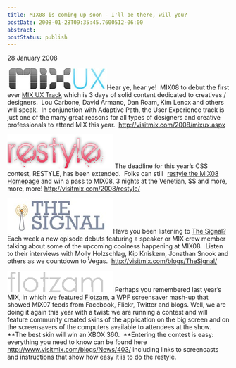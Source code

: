 ```yaml
---
title: MIX08 is coming up soon - I'll be there, will you?
postDate: 2008-01-28T09:35:45.7600512-06:00
abstract: 
postStatus: publish
---
```

28 January 2008

[![clip_image001](binary/WindowsLiveWriter/MIX08iscomingupsoonIllbetherewillyou_86DA/clip_image001_thumb.jpg)](binary/WindowsLiveWriter/MIX08iscomingupsoonIllbetherewillyou_86DA/clip_image001_2.jpg)Hear ye, hear ye!  MIX08 to debut the first ever [MIX UX Track](http://visitmix.com/2008/mixux.aspx) which is 3 days of solid content dedicated to creatives / designers.  Lou Carbone, David Armano, Dan Roam, Kim Lenox and others will speak.  In conjunction with Adaptive Path, the User Experience track is just one of the many great reasons for all types of designers and creative professionals to attend MIX this year.  http://visitmix.com/2008/mixux.aspx

[![clip_image002](binary/WindowsLiveWriter/MIX08iscomingupsoonIllbetherewillyou_86DA/clip_image002_thumb.gif)](binary/WindowsLiveWriter/MIX08iscomingupsoonIllbetherewillyou_86DA/clip_image002_2.gif) The deadline for this year’s CSS contest, RESTYLE, has been extended.  Folks can still [![clip_image003](binary/WindowsLiveWriter/MIX08iscomingupsoonIllbetherewillyou_86DA/clip_image003_thumb.gif)](binary/WindowsLiveWriter/MIX08iscomingupsoonIllbetherewillyou_86DA/clip_image003_2.gif)[restyle the MIX08 Homepage](http://visitmix.com/2008/restyle/) and win a pass to MIX08, 3 nights at the Venetian, $$ and more, more, more! http://visitmix.com/2008/restyle/

[![clip_image004](binary/WindowsLiveWriter/MIX08iscomingupsoonIllbetherewillyou_86DA/clip_image004_thumb.jpg)](binary/WindowsLiveWriter/MIX08iscomingupsoonIllbetherewillyou_86DA/clip_image004_2.jpg)Have you been listening to [The Signal?](http://visitmix.com/blogs/TheSignal/)  Each week a new episode debuts featuring a speaker or MIX crew member talking about some of the upcoming coolness happening at MIX08.  Listen to their interviews with Molly Holzschlag, Kip Kniskern, Jonathan Snook and others as we countdown to Vegas.  http://visitmix.com/blogs/TheSignal/

[![clip_image006](binary/WindowsLiveWriter/MIX08iscomingupsoonIllbetherewillyou_86DA/clip_image006_thumb.gif)](binary/WindowsLiveWriter/MIX08iscomingupsoonIllbetherewillyou_86DA/clip_image006_2.gif) Perhaps you remembered last year’s MIX, in which we featured [Flotzam](http://www.flotzam.com/), a WPF screensaver mash-up that showed MIX07 feeds from Facebook, Flickr, Twitter and blogs. Well, we are doing it again this year with a twist: we are running a contest and will feature community created skins of the application on the big screen and on the screensavers of the computers available to attendees at the show.  **The best skin will win an XBOX 360.  **Entering the contest is easy: everything you need to know can be found here http://www.visitmix.com/blogs/News/403/ including links to screencasts and instructions that show how easy it is to do the restyle.
